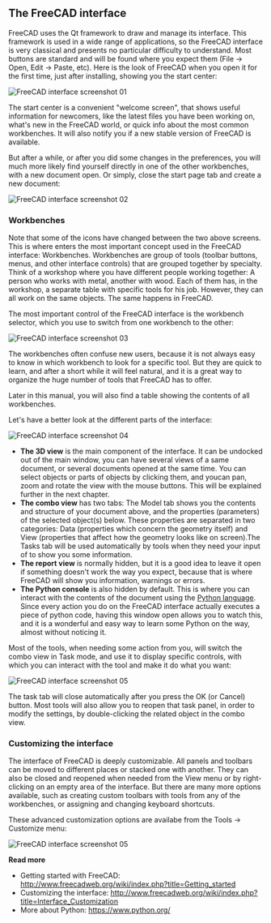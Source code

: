 ## The FreeCAD interface

FreeCAD uses the Qt framework to draw and manage its interface. This framework is used in a wide range of
applications, so the FreeCAD interface is very classical and presents no particular difficulty to understand.
Most buttons are standard and will be found where you expect them (File -> Open, Edit -> Paste, etc).
Here is the look of FreeCAD when you open it for the first time, just after installing, showing you the
start center:

![FreeCAD interface screenshot 01](http://www.freecadweb.org/wiki/images/4/49/Freecad-interface-01.jpg)

The start center is a convenient "welcome screen", that shows useful information for newcomers, like the latest
files you have been working on, what's new in the FreeCAD world, or quick info about the most common
workbenches. It will also notify you if a new stable version of FreeCAD is available.

But after a while, or after you did some changes in the preferences, you will much more likely find yourself
directly in one of the other workbenches, with a new document open. Or simply, close the
start page tab and create a new document:

![FreeCAD interface screenshot 02](http://www.freecadweb.org/wiki/images/2/28/Freecad-interface-02.jpg)

### Workbenches

Note that some of the icons have changed between the two above screens. This is where enters the most
important concept used in the FreeCAD interface: Workbenches. Workbenches are group of tools (toolbar
buttons, menus, and other interface controls) that are grouped together by specialty. Think of a workshop 
where you have different people working together: A person who works with metal, another with wood. Each of them
has, in the workshop, a separate table with specific tools for his job. However, they can all work on the
same objects. The same happens in FreeCAD.

The most important control of the FreeCAD interface is the workbench selector, which you use to switch from
one workbench to the other:

![FreeCAD interface screenshot 03](http://www.freecadweb.org/wiki/images/9/94/Freecad-interface-03.jpg)

The workbenches often confuse new users, because it is not always easy to know in which workbench to
look for a specific tool. But they are quick to learn, and after a short while it will feel natural, and
it is a great way to organize the huge number of tools that FreeCAD has to offer.

Later in this manual, you will also find a table showing the contents of all workbenches.

Let's have a better look at the different parts of the interface:

![FreeCAD interface screenshot 04](http://www.freecadweb.org/wiki/images/7/76/Freecad-interface-04.jpg)

* **The 3D view** is the main component of the interface. It can be undocked out of the main window, you can have several views of a same document, or several documents opened at the same time. You can select objects or parts of objects by clicking them, and youcan pan, zoom and rotate the view with the mouse buttons. This will be explained further in the next chapter.
* **The combo view** has two tabs: The Model tab shows you the contents and structure of your document above, and the properties (parameters) of the selected object(s) below. These properties are separated in two categories: Data (properties which concern the geometry itself) and View (properties that affect how the geometry looks like on screen).The Tasks tab will be used automatically by tools when they need your input of to show you some information.
* **The report view** is normally hidden, but it is a good idea to leave it open if something doesn't work the way you expect, because that is where FreeCAD will show you information, warnings or errors.
* **The Python console** is also hidden by default. This is where you can interact with the contents of the document using the [Python language](https://en.wikipedia.org/wiki/Python_%28programming_language%29). Since every action you do on the FreeCAD interface actually executes a piece of python code, having this window open allows you to watch this, and it is a wonderful and easy way to learn some Python on the way, almost without noticing it.

Most of the tools, when needing some action from you, will switch the combo view in Task mode, and use it to display
specific controls, with which you can interact with the tool and make it do what you want:

![FreeCAD interface screenshot 05](http://www.freecadweb.org/wiki/images/4/4f/Freecad-interface-07.jpg)

The task tab will close automatically after you press the OK (or Cancel) button. Most tools will also allow you to 
reopen that task panel, in order to modify the settings, by double-clicking the related object in the combo view.

### Customizing the interface

The interface of FreeCAD is deeply customizable. All panels and toolbars can be moved to different places or
stacked one with another. They can also be closed and reopened when needed from the View menu or by right-clicking
on an empty area of the interface. But there are many more options available, such as creating custom toolbars
with tools from any of the workbenches, or assigning and changing keyboard shortcuts.

These advanced customization options are availabe from the Tools -> Customize menu:

![FreeCAD interface screenshot 05](http://www.freecadweb.org/wiki/images/3/30/Freecad-interface-06.jpg)

**Read more**

* Getting started with FreeCAD: http://www.freecadweb.org/wiki/index.php?title=Getting_started
* Customizing the interface: http://www.freecadweb.org/wiki/index.php?title=Interface_Customization
* More about Python: https://www.python.org/
